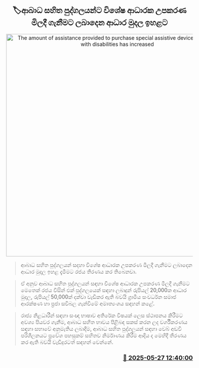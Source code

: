 <p align='center'><b><h2 align='center' title='The amount of assistance provided to purchase special assistive devices for people with disabilities has increased'>🏷ආබාධ සහිත පුද්ගලයන්ට විශේෂ ආධාරක උපකරණ මිලදී ගැනීමට ලබාදෙන ආධාර මුදල ඉහළට</h2></b></p>
<p align='center'><img src='https://helakuru.sgp1.cdn.digitaloceanspaces.com/esana/images/lib/upali-pannila-med.jpg' width='600' alt='The amount of assistance provided to purchase special assistive devices for people with disabilities has increased'></p>

> ආබාධ සහිත පුද්ගලයන් සදහා විශේෂ ආධාරක උපකරණ මිලදී ගැනීමට ලබාදෙන ආධාර මුදල ඉහළ දැමීමට රජය තීරණය කර තිබෙනවා.

> ඒ අනුව ආබාධ සහිත පුද්ගලයන් සඳහා විශේෂ ආධාරක උපකරණ මිලදී ගැනීමට මෙතෙක් රජය විසින් එක් පුද්ගලයෙක් සඳහා ලබාදුන් රුපියල් 20,000ක ආධාර මුදල, රුපියල් 50,000ක් දක්වා වැඩිකර ඇති බවයි ග්‍රාමීය සංවර්ධන සමාජ ආරක්ෂණ හා ප්‍රජා සවිබල ගැන්විමේ අමාත්‍යංශය සඳහන් කළේ.

> රාජ්‍ය නිළධාරීන් සඳහා සංඥා භාෂාව අතිරේක විෂයක් ලෙස ස්ථාපනය කිරීමට අවශ්‍ය පියවර ගැනීම, ආබාධ සහිත භාවය පිළිබඳ සකස් කරන ලද වර්ගීකරණය සඳහා සභාවේ අනුමැතිය ලබාදීම, ආබාධ සහිත පුද්ගලයන් සඳහා වෙබ් අඩවි පරිශීලනයට ප්‍රවේශ පහසුකම් සහිතව නිර්මාණය කිරීම ආදිය ද මෙහිදී තීරණය කර ඇති බවයි වැඩිදුරටත් සඳහන් වෙන්නේ.



<h3 align='right'><a href='https://www.helakuru.lk/esana/p/110460/'>📅 2025-05-27 12:40:00</a></h3>
